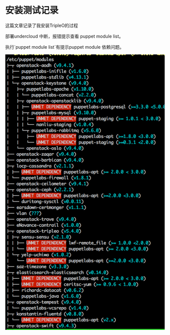 # 安装测试记录

这篇文章记录了我安装TripleO的过程

部署undercloud 中断，报错提示查看 puppet module list。

执行\`puppet module list\`有提示puppet module 依赖问题。

![](/assets/puppet-dependency.png)

